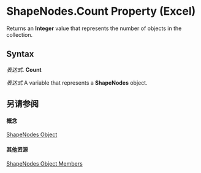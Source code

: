 
# ShapeNodes.Count Property (Excel)

Returns an  **Integer** value that represents the number of objects in the collection.


## Syntax

 _表达式_. **Count**

 _表达式_ A variable that represents a **ShapeNodes** object.


## 另请参阅


#### 概念


[ShapeNodes Object](663721f1-8bd0-dd21-2362-fea2da3988bf.md)
#### 其他资源


[ShapeNodes Object Members](http://msdn.microsoft.com/library/3964c044-89e0-fb12-16c3-759a63248a24%28Office.15%29.aspx)